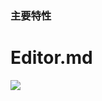 ### 主要特性

# Editor.md

![](https://picasso-static.xiaohongshu.com/fe-platform/4e206d734613042f5cd8f8cd55be47ce747ba4e2.png)
